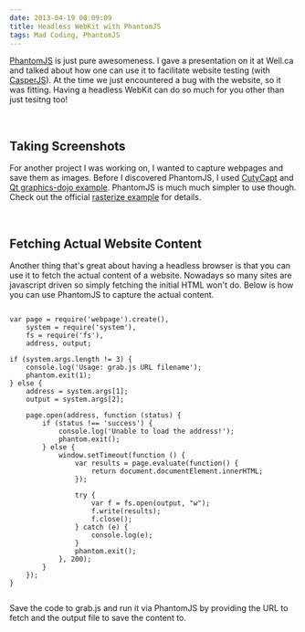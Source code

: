 ```yaml
---
date: 2013-04-19 00:09:09
title: Headless WebKit with PhantomJS
tags: Mad Coding, PhantomJS
---
```

[PhantomJS][1] is just pure awesomeness. I gave a presentation on it at Well.ca
and talked about how one can use it to facilitate website testing (with
[CasperJS][4]). At the time we just encountered a bug with the website, so it
was fitting. Having a headless WebKit can do so much for you other than just
tesitng too!

<br>

## **Taking Screenshots**

For another project I was working on, I wanted to capture webpages and save them
as images. Before I discovered PhantomJS, I used [CutyCapt][2] and [Qt
graphics-dojo example][5]. PhantomJS is much much simpler to use though. Check
out the official [rasterize example][3] for details.

<br>

## **Fetching Actual Website Content**

Another thing that's great about having a headless browser is that you can use
it to fetch the actual content of a website. Nowadays so many sites are
javascript driven so simply fetching the initial HTML won't do. Below is how you
can use PhantomJS to capture the actual content.

<pre><code class="javascript">
var page = require('webpage').create(),
    system = require('system'),
    fs = require('fs'),
    address, output;

if (system.args.length != 3) {
    console.log('Usage: grab.js URL filename');
    phantom.exit(1);
} else {
    address = system.args[1];
    output = system.args[2];

    page.open(address, function (status) {
        if (status !== 'success') {
            console.log('Unable to load the address!');
            phantom.exit();
        } else {
            window.setTimeout(function () {
                var results = page.evaluate(function() {
                    return document.documentElement.innerHTML;
                });

                try {
                    var f = fs.open(output, "w");
                    f.write(results);
                    f.close();
                } catch (e) {
                    console.log(e);
                }
                phantom.exit();
            }, 200);
        }
    });
}

</code></pre>

Save the code to grab.js and run it via PhantomJS by providing the URL to fetch
and the output file to save the content to.

  [1]: http://phantomjs.org
  [2]: http://cutycapt.sourceforge.net
  [3]: https://github.com/ariya/phantomjs/blob/master/examples/rasterize.js
  [4]: http://casperjs.org
  [5]: http://qt.gitorious.org/qt-labs/graphics-dojo/trees/master
